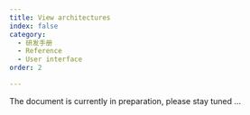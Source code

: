 ```yaml
---
title: View architectures
index: false
category:
  - 研发手册
  - Reference
  - User interface
order: 2

---
```


The document is currently in preparation, please stay tuned ...